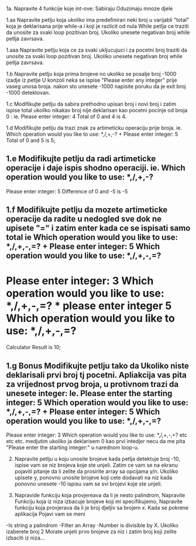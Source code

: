 1a. Napravite 4 funkcije koje int-ove:
Sabiraju
Oduzimaju
mnoze
djele

1.aa Napravite petlju koja ukoliko ima predefiniran neki broj u varijabli  "total"  koja je deklarisana prije while-a i koji je razlicit od nula
While petlja ce traziti da unosite za svaki loop pozitivan broj.
Ukoliko unesete negativan broj while petlja zavrsava.

1.aaa
Napravite petlju koja ce za svaki ukljucujuci i za pocetni broj traziti da unosite za svaki loop pozitivan broj.
Ukoliko unesete negativan broj while petlja zavrsava.

1.b
Napravite petlju koja prima brojeve no ukoliko se posalje broj -1000 izadje iz petlje
U konzoli neka se ispise "Please enter any integer" prije vaseg unosa broja.
nakon sto unesete -1000 napisite poruku da je exit broj -1000 detektovan.

1.c
Modifikujte petlju da sabira prethodno upisan broj i novi broj i zatim ispise total
ukoliko nikakav broj nije deklarisan kao pocetni pocinje od broja 0 :
ie. Please enter integer:
4
Total of 0 and 4 is 4.

1.d
Modifikujte petlju da  trazi znak za artimeticku operaciju prije broja.
ie. Which operation would you like to use: *,/,+,-?
+
Please enter integer:
5
Total of 0 and 5 is 5;

1.e
Modifikujte petlju da radi artimeticke operacije i daje ispis shodno operaciji.
ie.
Which operation would you like to use: *,/,+,-?
-
Please enter integer:
5
Difference of 0 and -5 is -5

1.f Modifikujte petlju da mozete artimeticke operacije da radite u nedogled sve dok ne upisete "=" i zatim enter
kada ce se ispisati samo total
ie
Which operation would you like to use: *,/,+,-,=?
+
Please enter integer:
5
Which operation would you like to use: *,/,+,-,=?
-
Please enter integer:
3
Which operation would you like to use: *,/,+,-,=?
*
please enter integer
5
Which operation would you like to use: *,/,+,-,=?
=
Calculator Result is 10;

1.g Bonus
Modifikujte petlju tako da
Ukoliko niste deklarisali prvi broj tj pocetni. Apliakcija vas pita za vrijednost prvog broja,
u protivnom trazi da unesete integer:
Ie.
Please enter the starting integer:
5
Which operation would you like to use: *,/,+,-,=?
+
Please enter integer:
5
Which operation would you like to use: *,/,+,-,=?
-
Please enter integer:
3
Which operation would you like to use: *,/,+,-,=?
etc etc etc.
medjutim ukoliko ja deklarisem 0 kao prvi intedjer necu da me pita "Please enter the starting integer:" u narednom loop-u.

2. Napravite petlju u koju unosite brojeve kada petlja detektuje broj -10, ispise vam se niz brojeva koje ste unjeli. Zatim ce vam se na ekranu pojaviti pitanje da li zelite da prosirite array sa opcijama y/n.
   Ukoliko upisete y, ponovno unosite brojeve koji cete dodavati na niz kada ponovno unesete -10 ispisu vam se svi brojevi koje ste unjeli.

3. Napravide funkciju koja provjereava da li je nesto palindrom,
   Napravite Funkciju koja iz niza izbacuje brojeve koji mi specifikujemo,
   Napravite funkciju koja provjerava da li je broj djeljiv sa brojem x.
   Kada se pokrene aplikacija Pojavi vam se meni

-Is string a palindrom
-Filter an Array
-Number is divisible by X.
Ukoliko izaberete  broj 2
Morate unjeti prvo brojeve za niz i zatim broj koji zelite izbaciti iz niza…